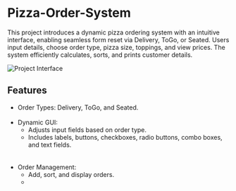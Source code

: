 # Pizza-Order-System
This project introduces a dynamic pizza ordering system with an intuitive interface, enabling seamless form reset via Delivery, ToGo, or Seated. 
Users input details, choose order type, pizza size, toppings, and view prices. The system efficiently calculates, sorts, and prints customer details.

![Project Interface](https://github.com/user-attachments/assets/547062d7-ebc6-472b-8343-ca8ee8d50b2d)
<br>
## Features
- Order Types: Delivery, ToGo, and Seated.
  <br>
  <br>
- Dynamic GUI:
  - Adjusts input fields based on order type.
  - Includes labels, buttons, checkboxes, radio buttons, combo boxes, and text fields.
  <br>
  <br>
- Order Management:
  - Add, sort, and display orders.
  - 
  



